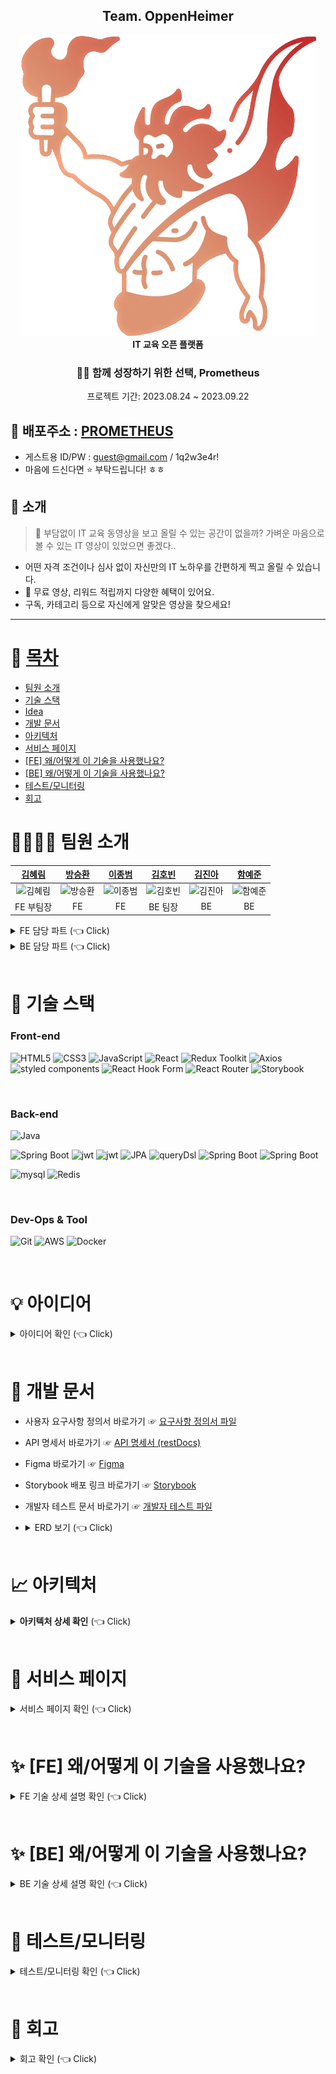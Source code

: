 <div align="center">
<h2>Team. OppenHeimer</h2>
 <a href="https://www.itprometheus.net">
 <img alt="대표 이미지" src ="/images/itprometheus-logo.png" />
 </a>   
 <br>
<b>IT 교육 오픈 플랫폼</b><br>

 <h3 align="center">🧑‍💻 함께 성장하기 위한 선택, Prometheus</h3>
 
 프로젝트 기간: 2023.08.24 ~ 2023.09.22
</div>

## 🔗 배포주소 : [PROMETHEUS](https://www.itprometheus.net) 
- 게스트용 ID/PW : guest@gmail.com / 1q2w3e4r!
- 마음에 드신다면 ⭐ 부탁드립니다! ㅎㅎ

## 🛫 소개
> 🧐 부담없이 IT 교육 동영상을 보고 올릴 수 있는 공간이 없을까?
> 가벼운 마음으로 볼 수 있는 IT 영상이 있었으면 좋겠다..

- 어떤 자격 조건이나 심사 없이 자신만의 IT 노하우를 간편하게 찍고 올릴 수 있습니다.
- 💸 무료 영상, 리워드 적립까지 다양한 혜택이 있어요.
- 구독, 카테고리 등으로 자신에게 알맞은 영상을 찾으세요!


---

# 📝 [목차](#index) <a name = "index"></a>
- [팀원 소개](#team)
- [기술 스택](#tech)
- [Idea](#idea)
- [개발 문서](#document)
- [아키텍처](#architecture)
- [서비스 페이지](#outputs)
- [[FE] 왜/어떻게 이 기술을 사용했나요?](#whyfe)
- [[BE] 왜/어떻게 이 기술을 사용했나요?](#whybe)
- [테스트/모니터링](#test)
- [회고](#retrospection)

# 👨‍👨‍👧‍👧 팀원 소개 <a name = "team"></a>
|[김혜림](https://github.com/HyerimKimm)|[방승환](https://github.com/BangSeung)|[이종범](https://github.com/JB0129)|[김호빈](https://github.com/hobeen-kim)|[김진아](https://github.com/oksu01)|[함예준](https://github.com/da9dac)|
|:---:|:---:|:---:|:---:|:---:|:---:|
|![김혜림](https://avatars.githubusercontent.com/u/50258232?v=4)|![방승환](https://avatars.githubusercontent.com/u/129879667?v=4)|![이종범](https://avatars.githubusercontent.com/u/130051470?v=4)|![김호빈](https://avatars.githubusercontent.com/u/102138860?v=4)|![김진아](https://avatars.githubusercontent.com/u/117355227?v=4)|![함예준](https://avatars.githubusercontent.com/u/102796152?v=4)|
|FE 부팀장|FE|FE|BE 팀장|BE|BE|

<details>
   <summary> FE 담당 파트 (👈 Click)</summary>
<br />
  
+ **김혜림(부팀장)**
  - 사용자 인증, OAuth, 회원정보 관리 기능 구현
  - 결제 목록, 리워드 목록 무한스크롤 적용
  - React hook form 라이브러리 적용
  - 시작 페이지 구현
  - 클린 코드를 고려한 Custom hook, 재활용 컴포넌트 구현, API 로직 분리
  - 디자인 시스템, storybook 적용
  - 클라이언트 배포 관리
<Br>

+ **방승환**
  - 영상 필터기능 구현
  - 검색기능 및 자동완성 구현
  - 강의 및 채널 목록  전반 구현 및 무한스크롤 적용
  - 채널페이지 구현
<Br>

+ **이종범**
  - S3 Presign-url를 통한 이미지 및 동영상 업로드
  - 강의 문제 CRD
  - 장바구니 리스트 CRUD
  - TossPayment 라이브러리 적용
  - React-Player 라이브러리 적용, 커스텀 컨트롤러 구현, 1분 미리보기
  - 리뷰 CRUD, 필터 기능, Pagination
  - 내 강의 활성화/비활성화 기능
<Br>
</details>

<details>
   <summary>BE 담당 파트 (👈 Click)</summary>
<br />
  
+ **김호빈(팀장)**
  - AWS 아키텍처 설계 및 환경 구축
  - Git Actions CI/CD 구축
  - Logging 및 Cloudwatch 모니터링
  - API Rest docs 문서화
  - 비디오 관련 기능, 주문/결제 기능, 채널 공지사항 기능
<Br>

 + **김진아**
   - 채널 기능
   - T비디오 리뷰 기능
   - 통합 테스트(채널, 리뷰, 공지사항)
<Br>

+ **함예준**
  - 로그인 및 회원가입, OAuth (인증 및 인가 기능) 기능
  - 회원 정보 관련 CRUD 기능
  - API Rest docs 문서화
  - 통합 테스트(회원, 비디오, 인증, 주문)
<Br>
</details>
<Br>

# 🔧 기술 스택 <a name = "tech"></a>

### Front-end

<img alt="HTML5" src ="https://img.shields.io/badge/HTML5-E34F26.svg?&style=for-the-badge&logo=HTML5&logoColor=white"/> <img alt="CSS3" src ="https://img.shields.io/badge/CSS3-1572B6.svg?&style=for-the-badge&logo=CSS3&logoColor=white"/> <img alt="JavaScript" src ="https://img.shields.io/badge/JavaScript-F7DF1E.svg?&style=for-the-badge&logo=JavaScript&logoColor=white"/> <img alt="React" src ="https://img.shields.io/badge/React-61DAFB.svg?&style=for-the-badge&logo=React&logoColor=white"/> <img alt="Redux Toolkit" src ="https://img.shields.io/badge/Redux Toolkit-764ABC.svg?&style=for-the-badge&logo=Redux&logoColor=white"/> <img alt="Axios" src ="https://img.shields.io/badge/Axios-5A29E4.svg?&style=for-the-badge&logo=Axios&logoColor=white"/> <img alt="styled components" src ="https://img.shields.io/badge/styled components-DB7093.svg?&style=for-the-badge&logo=styled-components&logoColor=white"/>
<img alt="React Hook Form" src ="https://img.shields.io/badge/React Hook Form-EC5990.svg?&style=for-the-badge&logo=react%20hook%20form&logoColor=white"/> <img alt="React Router" src ="https://img.shields.io/badge/React Router-CA4245.svg?&style=for-the-badge&logo=reactrouter&logoColor=white"/>   <img alt="Storybook" src ="https://img.shields.io/badge/Storybook-FF4785.svg?&style=for-the-badge&logo=Storybook&logoColor=white"/>

<br>

### Back-end
<img alt="Java" src ="https://img.shields.io/badge/Java-007396.svg?&style=for-the-badge&logo=Java&logoColor=white"/> 

<img alt="Spring Boot" src ="https://img.shields.io/badge/Spring Boot-6DB33F.svg?&style=for-the-badge&logo=springboot&logoColor=white"/> <img alt="jwt" src ="https://img.shields.io/badge/jwt-333333.svg?&style=for-the-badge&logo=jwt&logoColor=white"/> <img alt="jwt" src ="https://img.shields.io/badge/oauth-4479A1.svg?&style=for-the-badge&logo=springsecurity&logoColor=white"/> <img alt="JPA" src ="https://img.shields.io/badge/jpa-6DB33F.svg?&style=for-the-badge&logo=jpa&logoColor=white"/> <img alt="queryDsl" src ="https://img.shields.io/badge/querydsl-4479A1.svg?&style=for-the-badge&logo=querydsl&logoColor=white"/> <img alt="Spring Boot" src ="https://img.shields.io/badge/Rest Docs-6DB33F.svg?&style=for-the-badge&logo=readthedocs&logoColor=white"/> <img alt="Spring Boot" src ="https://img.shields.io/badge/Rest Docs-6DB33F.svg?&style=for-the-badge&logo=React Router&logoColor=white"/>

<img alt="mysql" src ="https://img.shields.io/badge/mysql-4479A1.svg?&style=for-the-badge&logo=mysql&logoColor=white"/> <img alt="Redis" src ="https://img.shields.io/badge/Redis-DC382D.svg?&style=for-the-badge&logo=redis&logoColor=white"/>

<br>

### Dev-Ops & Tool
<img alt="Git" src ="https://img.shields.io/badge/Git-F05032.svg?&style=for-the-badge&logo=Git&logoColor=white"/> <img alt="AWS" src ="https://img.shields.io/badge/AWS-232F3E.svg?&style=for-the-badge&logo=amazonaws&logoColor=white"/> <img alt="Docker" src ="https://img.shields.io/badge/Docker-4479A1.svg?&style=for-the-badge&logo=Docker&logoColor=white"/>

<br>

# 💡 아이디어 <a name = "idea"></a>

<details>
   <summary> 아이디어 확인 (👈 Click)</summary>
<br />

저희는 기존 교육 동영상 플랫폼의 문제점으로 생산자와 구매자의 역할이 나눠지고 쉽게 생산자가 될 수 없다는 점에 주목했습니다. 판매를 위한 교육 영상을 업로드하기 위해서는 일정 심사를 통과해야 하거나, 양질의 동영상을 여러 개 찍은 후 하나의 강의로 묶어야 하는 등 생산자로 진입하기 위한 장벽이 높았습니다.

따라서 이를 해결하고 누구나 생산자이자 소비자가 될 수 있도록 IT 교육 오픈 플랫폼을 제공하기 위해 서비스를 기획했습니다. 그리고 무료 동영상 업로드, 리뷰 작성, 문제 풀기 등의 활동으로 쉽게 리워드를 적립하고 활용할 수 있도록 유도하여 플랫폼의 이용이 선순환될 수 있도록 하였습니다.

</details>

<br>

# 📄 개발 문서 <a name = "document"></a>

- 사용자 요구사항 정의서 바로가기 ☞ [요구사항 정의서 파일](https://1drv.ms/x/s!AjqmbzT14UKwi0P6wFF3pjN1tkgw?e=mchNti)
- API 명세서 바로가기 ☞ [API 명세서 (restDocs)](https://api.itprometheus.net)
- Figma 바로가기 ☞ [Figma](https://www.figma.com/file/PXVOZwRkw6LmWof1HUL2q1/%ED%94%84%EB%A1%9C%EB%A9%94%ED%85%8C%EC%9A%B0%EC%8A%A4-%EC%9B%B9%EC%82%AC%EC%9D%B4%ED%8A%B8-%ED%99%94%EB%A9%B4-%EC%84%A4%EA%B3%84%EC%84%9C?type=design&node-id=0-1&mode=design&t=FxvRqxuBDV44mvy0-0)
- Storybook 배포 링크 바로가기 ☞ [Storybook](https://6509249be693180105e6fcc7-tgkycquvac.chromatic.com/?path=/docs/configure-your-project--docs)
- 개발자 테스트 문서 바로가기 ☞ [개발자 테스트 파일](https://1drv.ms/x/s!AjqmbzT14UKwi0404Ht2GZMTb-oD?e=Djm5VW)
- <details>
   <summary> ERD 보기 (👈 Click)</summary>
    <br />
 
     <img alt="ERD" src ="/images/erd.png"/>
    
    </details>
    
    <br>

# 📈 아키텍처 <a name = "architecture"></a>



<details>
   <summary> <b>아키텍처 상세 확인</b> (👈 Click)</summary>
    <br />
 
 <img alt="architecture" src ="/images/architecture.png"/>

### 웹 클라이언트
- S3 버킷에 웹 서버 배포
- CloudFront 와 Route53 을 통해 라우팅, HTTPS 서버 구축, 정적 파일 캐싱

### 애플리케이션 서버
- private subnet 에 외부와 격리하여 배포, NAT instance 로 아웃바운드 통신
- Load Balancer 와 Auto Scaling Group 으로 트래픽 분산, 가용성 확보

### 데이터 베이스
- RDS(MySQL) 이중화 구성, Redis Cluster 구축
  
### CloudWatch
- API, DB 응답 시간 확인
- 에러 로그 로깅
- ASG 메모리 및 CPU, 각 요청별 응답 시간 모니터링[대시보드 바로가기](https://cloudwatch.amazonaws.com/dashboard.html?dashboard=prometheus-dashboard&context=eyJSIjoidXMtZWFzdC0xIiwiRCI6ImN3LWRiLTU4OTc5NDU0NjI0NCIsIlUiOiJ1cy1lYXN0LTFfUXd0TzZvdWxRIiwiQyI6IjEyZ2E2M2NrNDZzMHBudTZqZTI4c25tamZ2IiwiSSI6InVzLWVhc3QtMTo4YTAyZDc0YS0zOTVjLTQxOGYtYjQzMS0wODQwODdlMGZhYzciLCJNIjoiUHVibGljIn0%3D&start=PT1H&end=null)
  
### 정적 리소스 파일
- 클라이언트가 직접 s3 버킷에 업로드 (presignedUrl 활용)
- CloudFront 로 파일 캐싱

</details>

<br>

# 📸 서비스 페이지 <a name = "outputs"></a>

<details>
   <summary> 서비스 페이지 확인 (👈 Click)</summary>
<br />

|시작 페이지|로그인 페이지|
|------|---|
|<img width="400px" alt="스크린샷 2023-09-18 오전 1 39 50" src="https://github.com/codestates-seb/seb45_main_026/assets/50258232/f9fc6c00-0646-446e-8bcf-f1eb241eb335">|<img width="400px" alt="스크린샷 2023-09-14 오후 2 49 40" src="https://github.com/codestates-seb/seb45_main_026/assets/50258232/15fabf7d-a5eb-4c09-a043-13b89e0e8e13">|

|회원가입 페이지|비밀번호 찾기 페이지|
|------|---|
|<img width="400px" alt="스크린샷 2023-09-14 오후 2 50 35" src="https://github.com/codestates-seb/seb45_main_026/assets/50258232/312ce2c2-41af-4ca3-8ba5-afb202ce8a98">|<img width="400px" alt="스크린샷 2023-09-14 오후 2 59 44" src="https://github.com/codestates-seb/seb45_main_026/assets/50258232/fb0de012-39e4-4631-9481-43875c02eaa4">|

|강의 목록 페이지|강의 상세 페이지|
|------|---|
|<img width="400px" alt="스크린샷 2023-09-18 오전 1 40 25" src="https://github.com/codestates-seb/seb45_main_026/assets/50258232/f1af15bb-49c0-4fea-ba87-ed572515a645">|<img width="400px" alt="스크린샷 2023-09-14 오후 2 53 21" src="https://github.com/codestates-seb/seb45_main_026/assets/50258232/ea065f95-f823-45a9-a270-ea4a0b3f6d01">|

|문제풀기 페이지|장바구니 페이지|
|------|---|
|<img width="400px" alt="스크린샷 2023-09-14 오후 2 56 37" src="https://github.com/codestates-seb/seb45_main_026/assets/50258232/8c59c502-93d7-4ac7-9f97-626dd456002c">|<img width="400px" alt="스크린샷 2023-09-14 오후 2 56 52" src="https://github.com/codestates-seb/seb45_main_026/assets/50258232/16ddf6e1-c662-4e11-8653-4c0779d8aa3a">|

|강의 업로드 페이지|문제 업로드 페이지|
|------|---|
|<img width="400px" alt="스크린샷 2023-09-15 오전 10 50 06" src="https://github.com/codestates-seb/seb45_main_026/assets/50258232/56c17a36-2b9f-462c-a782-ac39aca70a6c">|<img width="400px" alt="스크린샷 2023-09-14 오후 2 58 13" src="https://github.com/codestates-seb/seb45_main_026/assets/50258232/b4e2c9e5-c765-45f8-a8f2-556d51785e53">|

|채널 정보 페이지|구독 목록 페이지|
|------|---|
| <img width="400px" alt="스크린샷 2023-09-18 오전 1 41 22" src="https://github.com/codestates-seb/seb45_main_026/assets/50258232/b3eca375-fd56-47aa-af5b-016e86eb9f2d"> | <img alt="스크린샷 2023-09-15 오전 10 54 46" src="https://github.com/codestates-seb/seb45_main_026/assets/50258232/78c6d642-8135-4a09-a4f2-994a1ad83db9" width="400px"> |

|리워드 조회 페이지|결제 내역 페이지|
|------|---|
| <img width="400px" alt="스크린샷 2023-09-15 오전 11 00 53" src="https://github.com/codestates-seb/seb45_main_026/assets/50258232/d4d5a5e1-33cc-47dc-adcb-5e4b639d0b71"> | <img width="400px" alt="스크린샷 2023-09-18 오전 1 53 10" src="https://github.com/codestates-seb/seb45_main_026/assets/50258232/559c481f-fe13-45e9-9be0-48d5a4130e30"> |


|정산내역 페이지|시청기록 페이지|
|------|----|
| <img width="400px" alt="스크린샷 2023-09-15 오전 11 00 53" src="https://github.com/codestates-seb/seb45_main_026/assets/50258232/76eee334-5949-4ed7-b4c7-9858358b3306"> | <img width="400px" alt="스크린샷 2023-09-18 오전 1 46 48" src="https://github.com/codestates-seb/seb45_main_026/assets/50258232/363cadf0-65c9-4957-99c7-0e612fdab52c"> |


</details>

<br>

# ✨ [FE] 왜/어떻게 이 기술을 사용했나요? <a name = "whyfe"></a>

<details>
   <summary> FE 기술 상세 설명 확인 (👈 Click)</summary>
<br />

## React Hook Form

<img src="https://github.com/codestates-seb/seb45_main_026/assets/50258232/324e45c4-c108-4f9b-b178-a84cd4119567" width="400px"/>

너무 많은 input state관리로 인한 코드의 가독성 저하와 잦은 화면 재랜더링을 해결하기 위해 사용했습니다. 
React Hook Form 은 input 입력값을 ref 형식으로 제어하여 화면의 재랜더링을 최소화하고, 
```register```, ```handleSubmit```, ```formState```, ```useWatch``` 등 다양한 메소드를 제공하여 
복잡한 유효성 검사를 간단하게 구현할 수 있도록 도와줍니다. 

## Custom Hook

<img src="https://miro.medium.com/v2/resize:fit:1400/format:webp/1*esdkRk3TTqmEkT064DL4Vg.png" width="400px"/>

반복 사용되는 로직을 재사용하기 위해 Custom Hook을 작성했습니다. 
Refresh Token을 이용한 Authorization 토큰 재발급 로직 재활용
```useLogout```, ```useLongPress``` ```useConfirm``` 등의 로직을 재활용 하기 위해 사용했습니다. 

## react-intersection-observer

<img src="https://github.com/codestates-seb/seb45_main_026/assets/50258232/700ca69d-942f-46ee-9ef1-06db78a149fb" width="400px"/>

무한 스크롤을 구현하기 위해서 사용했습니다. 
styled-component를 사용한 이번 프로젝트에서 ```useRef```나 ```addEventListener```등을 따로 설정할 필요 없이 ```useInView```로 간편하게 스크롤 바닥 감지 기능을 구현할 수 있습니다. 

## Redux Toolkit with Persistent

<img src="https://blog.dastasoft.com/_next/image?url=%2Fassets%2Fposts%2Fpreview%2Fredux-toolkit.webp&w=3840&q=75" width="400px"/>

로그인 정보, 유저 정보, 다크모드 등 UI 설정 정보, 장바구니 정보, 재생 비디오 정보 등을 전역 상태로 관리하기 위해서 Redux Toolkit을 사용했습니다. Redux Toolkit을 사용하면 Redux에서 action 생성을 따로 작성해주지 않아도 된다는 장점이 있으며, ```redux-persist```의 추가 라이브러리를 통합하여 원하는 상태 정보만 로컬스토리지에 자동으로 저장되도록 설정할 수 있습니다.

## react-player

<img alt="react-player 사용예시" src="https://github.com/codestates-seb/seb45_main_026/assets/50258232/4b763082-e28a-4a50-bea6-a0b011d8011d" width="400px"/>


기존의 video 태그에서의 기능들을 좀 더 쉽게 속성들을 접근할 수 있어서, 커스텀 컨트롤러를 만들 때 react-player에 내장된 메서드들을 사용해 기존보다 간편하고 빠르게 작업이 가능합니다.

## Storybook & Figma Token

| 다크모드/라이트모드 switch | storybook |
|-------------|---------|
| <img alt="다크모드 예시" src="https://github.com/codestates-seb/seb45_main_026/assets/50258232/21f14492-9896-4c68-85c5-b6c5b49e3388" width="350px"/> | <img src="https://github.com/codestates-seb/seb45_main_026/assets/50258232/ba50a87b-ecb0-4d8e-b1ad-fb81afeec073" width="350px"/> |

 👉🏻 <a href="https://6509249be693180105e6fcc7-tgkycquvac.chromatic.com/?path=/docs/configure-your-project--docs">storybook chromatic 배포 링크 바로가기</a>

전체 화면 디자인의 통일성을 지키고 다크모드 등 전체 UI 설정을 변경하기 위해서 Figma Token을 적용하였으며, 
재사용할 컴포넌트의 디자인을 확인하며 사용할 수 있도록 Storybook을 적용했습니다. 

## CSS keyframes

<img src="https://github.com/codestates-seb/seb45_main_026/assets/50258232/e523cbf0-198b-4de5-be55-bf1c304862ad" width="400px"/>

메인페이지의 Viewport 애니메이션과 롤링 배너, 사이드바 디자인을 위해서 styled-component에 keyframes를 적용하여 애니메이션을 구현했습니다.

## react-flicking

<img src="https://github.com/codestates-seb/seb45_main_026/assets/50258232/e0654024-4eb3-477e-9a17-1417887752dc" width="400px"/>

메인페이지 두 번째 페이지에 슬라이드 배너를 만들기 위해서 react-flicking UI 라이브러리를 적용했습니다. 

</details>

<br>

# ✨ [BE] 왜/어떻게 이 기술을 사용했나요? <a name = "whybe"></a>

<details>
   <summary> BE 기술 상세 설명 확인 (👈 Click)</summary>
<br />
 
## API 문서화
| 문서 메인 페이지 | API에 따른 상세 페이지 |
|-----|-----|
| <img width="400px" src="https://github.com/codestates-seb/seb45_main_026/assets/102796152/aa048ba0-557b-4cc9-bdb2-ea2cf0d23f8a"> | <img width="400px" src="https://github.com/codestates-seb/seb45_main_026/assets/102796152/b8509ec6-83b7-4707-8e56-9120e0c52b18"> |

Swagger 는 간단하고 빠르게 클라이언트에게 API 문서를 제공할 수 있습니다. 하지만 문서가 실제 API와 다르거나 성능을 보장 받지 못합니다.

따라서 이번 프로젝트에서는 검증된 API 의 제공과 깔끔한 API 로직 작성을 위해 Spring Rest Docs를 사용했습니다.

## OAuth
| 클라이언트 | 서버 |
|-----|---------|
| <img width="400px" src="https://github.com/codestates-seb/seb45_main_026/assets/102796152/cd733919-228b-4827-9a24-cd1564e8f22f"> | <img width="400px" src="https://github.com/codestates-seb/seb45_main_026/assets/102796152/1b0edb88-18dc-4ac1-9b4a-fe6fc3712fe7"> |

로컬 로크인 외에도 간편한 인증 방식 제공을 위해
구글, 카카오, 깃허브 로그인을 적용했습니다.

기존에 클라이언트가 OAuth 로그인을 요청하면 인증을 위한 리다이렉트 URI를 주었지만 클라이언트에게 미리 URI를 제공하여 바로 인가 코드를 전달 받아 중간에 리다이렉트 하는 과정을 생략했습니다.

## 이메일 인증 & Redis
| 이메일 전송 및 인증 | 인증된 경우 |
|-------------|---------|
| <img width="400px" src="https://github.com/codestates-seb/seb45_main_026/assets/102796152/21e36507-30c7-4337-a053-e9e85d58a20c"> | <img width="400px" src="https://github.com/codestates-seb/seb45_main_026/assets/102796152/8c8e132f-f3dc-4b3d-96a9-f58e7907655e"> |

일시적으로 인증과 관련된 정보를 저장하고 빠르게 처리하기 위해
키, 값 형태의 비정형 인메모리 데이터베이스인 Redis 를 사용했습니다.

사용자의 이메일을 키로 하고 인증 상태를 값으로 데이터를 저장한 후에 인증 코드 등으로 인증에 성공한 경우 인증 상태를 바꾸는 식으로 일시적인 인증이 필요한 경우에 적용했습니다.

## 검색기능 (Mysql fulltext)
| 데이터베이스 설정 및 인덱싱 | Full-Text Search |
|-------------|---------|
| <img width="400px" src="https://github.com/codestates-seb/seb45_main_026/assets/102796152/7e7022be-9111-404b-ae61-b28848fa74bf"> | <img width="400px" src="https://github.com/codestates-seb/seb45_main_026/assets/102796152/77271966-88ed-4e93-b95a-c3ca0f376862"> |
<br>
기존의 LIKE문은 쿼리는 문자열 패턴 매칭을 수행하여 대용량의 데이터베이스의 경우에 성능이 떨어질 수 있습니다. 따라서 텍스트 검색에 특화 되고 쉽게 사용할 수 있는 MySQL의 Full-Text 인덱스를 사용해서 검색 기능을 구현했습니다.

한글 검색에도 문제가 없는 n-gram parser를 사용하여 토큰의 값을 1로 설정해 인덱싱을 했기 때문에 최소 한 글자의 키워드로도 검색을 수행할 수 있게 했습니다.

## Querydsl
기본적인 CRUD 는 Spring Data JPA 가 기본적으로 제공해주는 CRUD 메서드 및 쿼리 메서드 기능을 사용했습니다. 하지만 GET 요청에서 원하는 조건의 데이터를 수집하기 위해서는 여러 조건이 필요합니다. 이때 쿼리문이 복잡해지기 때문에 JPQL 이나 Native Query 를 사용해야 하게 되는데, 쿼리문이 길어질 경우 오타나 문법적인 오류 등 휴먼 에러가 발생할 수 있습니다. 정적 쿼리가 아닌 이상 런타임 시점에 오류를 알 수 있게 됩니다. 따라서 위와 같은 문제를 해결하기 위해 Querydsl 을 부분적으로 사용했고 아래와 같은 이점이 있었습니다.

- Querydsl 은 컴파일 시점에 타입을 검사하기 때문에, 잘못된 필드명이나 데이터 유형 사용과 같은 오류를 빠르게 감지할 수 있습니다.
- 복잡한 조건을 기반으로 쿼리를 동적으로 생성할 수 있습니다. 이를 통해 동일한 메서드 내에서 다양한 조건 및 필터를 적용한 쿼리를 구성할 수 있습니다.
- Querydsl을 사용하면 쿼리가 실제 쿼리문처럼 작성되기 때문에 가독성이 좋습니다.

## git actions / Docker
 <img alt="gitactions" src ="/images/be/gitactions.png"/>
 
### Job 분리
 초기 git actions 는 하나의 Job 에서 모든 과정을 다 처리했습니다. 하지만 테스트가 무거워지고 그에 따라 빌드 시간이 오래 걸리면서 테스트와 빌드를 분리해야겠다는 판단이 들었습니다. git actions 의 Job 은 병렬로 실행되기 때문에 test 를 크게 4개(testA, testB, testC, buildTest) 로 나누고 각각 실행시켰습니다. 빌드 시에 API 문서화가 필요하기 때문에 ControllerTest 는 빌드 Job 에서 하도록 했습니다. 이후 모든 테스트와 빌드가 완료되면 cd Job 이 실행됩니다. 해당 Job 에서 도커를 push 하고 EC2 에서 도커 이미지를 다운로드 받아 배포하는 과정이 이루어집니다. 
 
### Caching
 `build.gradle` 파일은 자주 변경되지 않기 때문에 `actions/cache@v2` 을 통해 의존성을 캐싱해주어서 테스트 및 빌드 시간을 단축시켜주었습니다. 도커 이미지 캐싱이나 레이어 캐싱은 오히려 캐싱을 하기 위해 이미지를 불러오고 저장하는 과정이 시간이 더 걸려서 생략했습니다.
 
### Docker Image 최적화
멀티 스테이지를 생각했으나 이미 git actions 의 Job 에서 빌드와 배포가 분리되기 때문에 멀티 스테이지 빌드는 하지 않았습니다. 대신 도커 이미지 크기를 줄이기 위해 base-image 를 `openjdk:11-jre-slim` 로 변경했고, 애플리케이션의 `build.gradle` 에서 불필요한 dependency 를 제거했습니다.

### 결과
결과적으로 CICD 과정은 평균 3분 20초에서 2분으로 줄였고, 이미지 크기는 731MB 에서 296MB 로 60% 줄였습니다.

빌드 최적화 상세 내용 확인 ☞ [CI/CD](https://hobeen-kim.github.io/devops/Docker-%EC%9D%B4%EB%AF%B8%EC%A7%80-%EC%B5%9C%EC%A0%81%ED%99%94/)

## 로그 및 모니터링
ec2 배포 이후 최초 몇 번의 GET 요청은 1000ms 이상의 시간이 걸린다는 걸 확인했습니다. 그리고 배포 환경과 로컬 환경도 분명히 차이가 있기 때문에 어떤 에러가 발생하는지도 모니터링이 가능해야 했습니다. 따라서 아래와 같은 로그 전략을 세웠습니다. 
### 로그 전략
 - API 호출 시 소요되는 시간
 - Repository 클래스 호출 시 소요되는 시간
 - 비즈니스 예외를 제외한 모든 Exception
### 로그 확인
로그는 logBack 을 사용했습니다. `@Slf4j` 어노테이션으로 적용할 수 있고, 로그를 파일로 남기는 게 간단하기 때문입니다. 또한 스프링 부트는 기본적으로 SLF4J를 사용하고 Logback을 그 구현체로 선택하고 있기 때문에 스프링 내부에서 예상치 못한 에러가 발생했을 때도 함께 로그가 남는다는 장점도 있습니다.

API 로그는 `MDCLoggingFilter` 에서, Data 접근 로그는 `RepositoryLoggingAop` 에서, 에러 로그는 `GlobalExceptionHandler` 에서 남겼습니다. `log.info` 혹은 `log.error` 가 발생하면 logs 폴더에 `.log` 파일로 기록됩니다. 해당 로그는 ec2 에서 cloudwatch agent 에 의해 수집되어 log group 에 기록됩니다. 그리고 metric 을 통해 파싱한 후 필요한 값은 대시보드에 표시했습니다.

[대시보드 바로가기](https://cloudwatch.amazonaws.com/dashboard.html?dashboard=prometheus-dashboard&context=eyJSIjoidXMtZWFzdC0xIiwiRCI6ImN3LWRiLTU4OTc5NDU0NjI0NCIsIlUiOiJ1cy1lYXN0LTFfUXd0TzZvdWxRIiwiQyI6IjEyZ2E2M2NrNDZzMHBudTZqZTI4c25tamZ2IiwiSSI6InVzLWVhc3QtMTo4YTAyZDc0YS0zOTVjLTQxOGYtYjQzMS0wODQwODdlMGZhYzciLCJNIjoiUHVibGljIn0%3D&start=PT1H&end=null)

특히 대시보드를 통해 GET 요청의 응답 시간 지연은 배포 시마다 발생한다는 걸 알 수 있었고 아래의 warm up 을 하게 되는 이유가 되었습니다.

## JVM warm up
 <img alt="warmup" src ="/images/be/warmup.png"/>
 
 warmup 을 하게 된 이유는 위 그래프와 같이 특정 요청에서 1000ms 이상의 레이턴시를 발견했기 때문입니다. 처음에는 GET 요청에서 쿼리문의 조건이 많이 걸려있어서 그런가 생각했지만 실제로 DB 에서 쿼리문 실행 자체는 10ms 이 채 되지 않았습니다. 로그를 통해 확인해본 결과 오히려 애플리케이션 로직을 실행하는 데 대부분의 시간이 소요되었습니다. 따라서 JVM 의 JIT(Just-in-Time) 으로 인해 컴파일이 실시간으로 되기 때문에 발생한 문제라고 생각했습니다. 그 이유는 최초 몇 개의 요청 이후에는 정상적인 응답 시간을 반환했기 때문입니다.

처음에는 애플리케이션이 실행되면서 localhost:8080 으로 GET 위주의 메인 API 를 호출하면서 warm up 과정을 실행했습니다. 하지만 warm up 과정이 3분 이상 소요되면서 메인 로직 메서드를 호출하는 방향으로 바꾸었습니다. 그리고 스프링의 필터 부분도 warm up 하기 위해 `WarmupController` 를 만들어 해당 API 를 함께 호출해주었습니다. 아래는 warmup 을 하는 클래스입니다.
```java
public class WarmupApi implements ApplicationListener<ContextRefreshedEvent> {

    ... 

    @Override
    public void onApplicationEvent(ContextRefreshedEvent event) {

        if (warmup 이 되지 않았다면) {
;
            request("http://localhost:8080/warmup"); //WarmupController 호출
            methodWarmup(); //메서드 단위 warmup 수행

            warmupState.setWarmupCompleted(true); //warmup 을 완료 상태로 변경
        }
    }

    private void methodWarmup() {

        videoMethodWarmup();
        channelMethodWarmup();
        memberMethodWarmup();
    }

    ...
}
```
해당 과정을 완료하면 최초 요청 시에도 평균적인 응답 시간 (200ms ~ 400ms) 으로 요청이 되는 것을 확인할 수 있었습니다.

warm up 상세 내용 확인 ☞ [warm up](https://hobeen-kim.github.io/java/JAVA-JIT-%EC%B5%9C%EC%A0%81%ED%99%94)

</details>

<br>

# 🔨 테스트/모니터링 <a name = "test"></a>

<details>
   <summary> 테스트/모니터링 확인 (👈 Click)</summary>
<br />

## 개발자 테스트

개발자 테스트는 요구사항 기반으로 테스트를 진행했습니다. 요구사항에는 없지만 필요한 내용이나 아이디어는 스크럼을 통해 테스트 문서에 추가했습니다. 개발부터 배포까지 정기적으로 테스트를 진행했으며 테스트 통과를 중심으로 기능 개발을 하였습니다.

- 개발자 테스트 문서 바로가기 ☞ [개발자 테스트 파일](https://1drv.ms/x/s!AjqmbzT14UKwi0404Ht2GZMTb-oD?e=Djm5VW)

## BE 단위 및 통합테스트

 <img alt="test" src ="/images/be/test.png"/>

 BE JAVA 애플리케이션에서 총 754 개의 단위 및 통합테스트를 진행했습니다. 단위 테스트의 대상은 Controller, Service, Repository, Entity 의 모든 public 메서드입니다. 중점은 기능 동작 여부와 엣지 케이스에서 정상적인 예외를 던지는지 였습니다. 통합테스트는 주어진 조건에서 mockMvc 를 활용해 API 를 호출했을 때 기대되는 응답값과 DB CRUD 가 되는지 확인했습니다.

</details>

<br>

# 📌 회고 <a name = "retrospection"></a>

<details>
   <summary> 회고 확인 (👈 Click)</summary>
<br />

- [김혜림](https://velog.io/@hyerimkimm/메인-프로젝트-회고)

- 방승환

- [이종범](https://dunggu.tistory.com/66)

- [김호빈](https://hobeen-kim.github.io/review/Review-%EC%B2%AB-%ED%8C%80%ED%94%84%EB%A1%9C%EC%A0%9D%ED%8A%B8%EB%A5%BC-%EB%A7%88%EC%B9%98%EB%A9%B0/)

- [김진아](https://www.notion.so/jiina/19b6722eb48d431f8059e22dc3eb8167)

- [함예준](https://da9dac.tistory.com/157)

</details>

<br>
